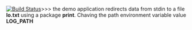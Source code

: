 [![Build Status](https://travis-ci.org/Alexey01M/lab12.svg?branch=master)](https://travis-ci.org/Alexey01M/lab12)>>>
the demo application redirects data from stdin to a file **lo.txt** using a package **print**.
Chaving the path environment variable value **LOG_PATH**<ESC>
